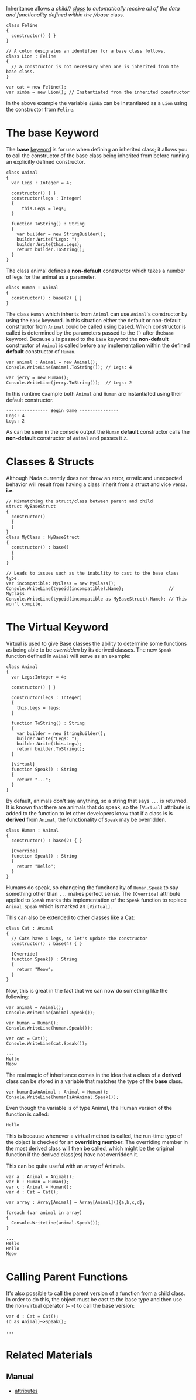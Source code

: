 Inheritance allows a *child// [class](https://github.com/ZilchEngine/ZilchDocs/blob/master/zilch_editor_documentation/zilchmanual/nada_in_zilch/classes.md) to automatically receive all of the data and functionality defined within the //base* class.

```name=Feline, lang=csharp
class Feline
{
  constructor() { }
}
```

```name=Lion, lang=csharp
// A colon designates an identifier for a base class follows.
class Lion : Feline
{
  // a constructor is not necessary when one is inherited from the base class.  
}
```
```name=Using Feline & Lion, lang=csharp
var cat = new Feline();
var simba = new Lion(); // Instantiated from the inherited constructor
```

In the above example the variable `simba` can be instantiated as a `Lion` using the constructor from `Feline`.

 # The **base** Keyword
The **base** [keyword](https://github.com/ZilchEngine/ZilchDocs/blob/master/zilch_editor_documentation/zilchmanual/nada_in_zilch/keywords.md) is for use when defining an inherited class; it allows you to call the constructor of the base class being inherited from before running an explicitly defined constructor.

```name=Animal, lang=csharp
class Animal
{
  var Legs : Integer = 4;
  
  constructor() { }
  constructor(legs : Integer)
  {
      this.Legs = legs;
  }

  function ToString() : String
  {
    var builder = new StringBuilder();
    builder.Write("Legs: ");
    builder.Write(this.Legs);
    return builder.ToString();
  }
}
```
The class animal defines a **non-default** constructor which takes a number of legs for the animal as a parameter.

```name=Human, lang=csharp
class Human : Animal
{
  constructor() : base(2) { }
}
```
The class `Human` which inherits from `Animal` can use `Animal`'s constructor by using the `base` keyword. In this situation either the default or non-default constructor from `Animal` could be called using based. Which constructor is called is determined by the parameters passed to the `()` after the`base` keyword. Because `2` is passed to the `base` keyword the **non-default** constructor of `Animal` is called before any implementation within the defined **default** constructor of `Human`.

```name=Using Animal & Human, lang=csharp
var animal : Animal = new Animal();
Console.WriteLine(animal.ToString()); // Legs: 4

var jerry = new Human();
Console.WriteLine(jerry.ToString());  // Legs: 2
```
In this runtime example both `Animal` and `Human` are instantiated using their default constructor.

```name=Console Output, lang=csharp
---------------- Begin Game ---------------
Legs: 4
Legs: 2
```
As can be seen in the console output the `Human` **default** constructor calls the **non-default** constructor of `Animal` and passes it `2`.

 # Classes & Structs
Although Nada currently does not throw an error, erratic and unexpected behavior will result from having a class inherit from a struct and vice versa. **i.e.**

```name=Incompatible Inheritance, lang=csharp
// Mismatching the struct/class between parent and child
struct MyBaseStruct
{
  constructor()
  {
  }
}
class MyClass : MyBaseStruct
{
  constructor() : base()
  {
  }
}
```
```name=Console WriteLine
// Leads to issues such as the inability to cast to the base class type. 
var incompatible: MyClass = new MyClass();
Console.WriteLine(typeid(incompatible).Name);                 // MyClass
Console.WriteLine(typeid(incompatible as MyBaseStruct).Name); // This won't compile.
```

 # The Virtual Keyword

Virtual is used to give Base classes the ability to determine some functions as being able to be *overridden* by its derived classes. The new `Speak` function defined in `Animal` will serve as an example:

```name=Applying Virtual to a Function,lang=csharp
class Animal
{
  var Legs:Integer = 4;

  constructor() { }
  
  constructor(legs : Integer)
  {
    this.Legs = legs;
  }
  
  function ToString() : String
  {
    var builder = new StringBuilder();
    builder.Write("Legs: ");
    builder.Write(this.Legs);
    return builder.ToString();
  }
  
  [Virtual]
  function Speak() : String
  {
    return "...";
  }
}
```

By default, animals don't say anything, so a string that says `...` is returned. It is known that there are animals that do speak, so the `[Virtual]` attribute is added to the function to let other developers know that if a class is is **derived** from `Animal`, the functionality of `Speak` may be overridden.


```name=Animal, lang=csharp
class Human : Animal
{
  constructor() : base(2) { }
  
  [Override]
  function Speak() : String
  {
    return "Hello";
  }
}
```
Humans do speak, so changeing the funcitonality of `Human.Speak` to say something other than `...` makes perfect sense. The `[Override]` attribute applied to `Speak` marks this implementation of the `Speak` function to replace `Animal.Speak` which is marked as `[Virtual]`.

This can also be extended to other classes like a Cat:

```name=Cat, lang=csharp
class Cat : Animal
{
  // Cats have 4 legs, so let's update the constructor
  constructor() : base(4) { }
  
  [Override]
  function Speak() : String
  {
    return "Meow";
  }
}
```

Now, this is great in the fact that we can now do something like the following:

```name=Using Overridden Functions, lang=csharp
var animal = Animal();
Console.WriteLine(animal.Speak());

var human = Human();
Console.WriteLine(human.Speak());

var cat = Cat();
Console.WriteLine(cat.Speak());
```

```name=Console Output
...
Hello
Meow
```

The real magic of inheritance comes in the idea that a class of a **derived** class can be stored in a variable that matches the type of the **base** class.

```lang=csharp
var humanIsAnAnimal : Animal = Human();
Console.WriteLine(humanIsAnAnimal.Speak());
```

Even though the variable is of type Animal, the Human version of the function is called:

```name=Console Output
Hello
```

This is because whenever a virtual method is called, the run-time type of the object is checked for an **overriding member**. The overriding member in the most derived class will then be called, which might be the original function if the derived class(es) have not overridden it.

This can be quite useful with an array of Animals.

```name=Array of Animals, lang=csharp
var a : Animal = Animal();
var b : Human = Human();
var c : Animal = Human();
var d : Cat = Cat();

var array : Array[Animal] = Array[Animal](){a,b,c,d};

foreach (var animal in array)
{
  Console.WriteLine(animal.Speak());
}
```


```name=Console Output, lang=csharp
...
Hello
Hello
Meow
```

 # Calling Parent Functions

It's also possible to call the parent version of a function from a child class. In order to do this, the object must be cast to the base type and then use the non-virtual operator (~>) to call the base version:

```name=Calling **base** Function from Derived, lang=csharp
var d : Cat = Cat();
(d as Animal)~>Speak();
```
```name=Console Output, lang=csharp
...
```

 # Related Materials
 ## Manual
- [attributes](https://github.com/ZilchEngine/ZilchDocs/blob/master/zilch_editor_documentation/zilchmanual/nada_in_zilch/attributes.md) 

 